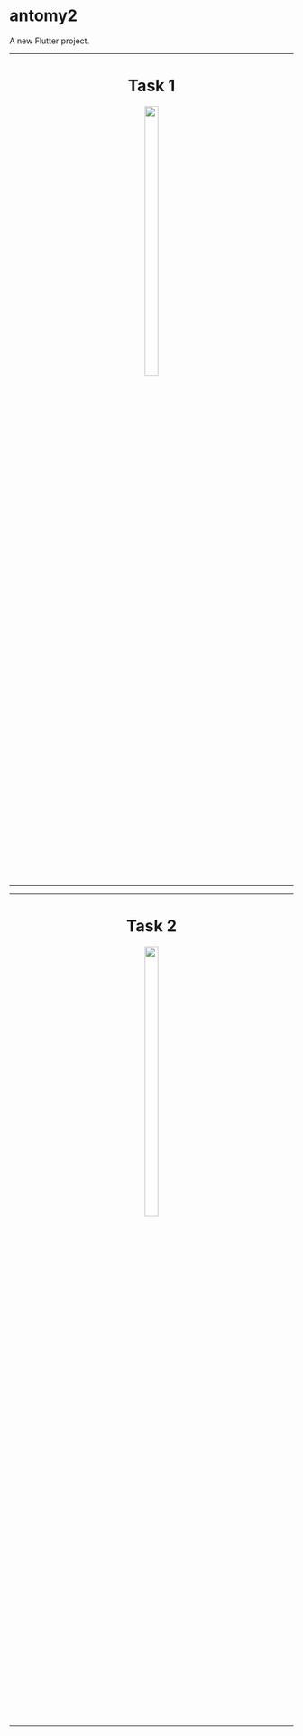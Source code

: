 # antomy2

A new Flutter project.



<hr>
<h1 align="center">Task 1</h1>
<p align ="center">
  
  <a href ="https://github.com/Avesh6754/antomy2/tree/master/lib">
  <img src="https://github.com/Avesh6754/antomy2/assets/149478146/315b1d7e-3a46-413d-b3b8-ba60d859826d" width="22%" Height="35%">
  </a>
  </p>
<hr>

<hr>
<h1 align="center">Task 2</h1>
<p align ="center">
  
  <img src="https://github.com/Avesh6754/antomy2/assets/149478146/3e82ac73-035f-4994-a787-a3fb94795f19" width="22%" Height="35%">
  </a>
  </p>
<hr>


